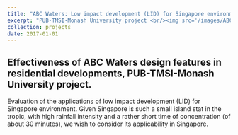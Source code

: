 ```yaml
---
title: "ABC Waters: Low impact development (LID) for Singapore environment"
excerpt: "PUB-TMSI-Monash University project <br/><img src='/images/ABC-Waters.jpg'>"
collection: projects
date: 2017-01-01
---
```


## Effectiveness of ABC Waters design features in residential developments, PUB-TMSI-Monash University project.

Evaluation of the applications of low impact development (LID) for Singapore environment. Given Singapore is such a small island stat in the tropic, with high rainfall intensity and a rather short time of concentration (of about 30 minutes), we wish to consider its applicability in Singapore. 